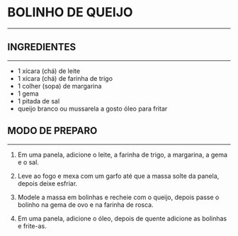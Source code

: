 # BOLINHO DE QUEIJO
------------------

## INGREDIENTES
-------------
* 1 xícara (chá) de leite
* 1 xícara (chá) de farinha de trigo
* 1 colher (sopa) de margarina
* 1 gema
* 1 pitada de sal
* queijo branco ou mussarela a gosto óleo para fritar


## MODO DE PREPARO
----------------
1. Em uma panela, adicione o leite, a farinha de trigo, a margarina, a gema e o sal.

2. Leve ao fogo e mexa com um garfo até que a massa solte da panela, depois deixe esfriar.

3. Modele a massa em bolinhas e recheie com o queijo, depois passe o bolinho na gema de ovo e na farinha de rosca.

4. Em uma panela, adicione o óleo, depois de quente adicione as bolinhas e frite-as.